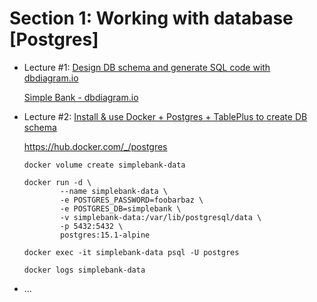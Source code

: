# Section 1: Working with database [Postgres]

- Lecture #1: [Design DB schema and generate SQL code with dbdiagram.io](https://www.youtube.com/watch?v=rx6CPDK_5mU&list=PLy_6D98if3ULEtXtNSY_2qN21VCKgoQAE&index=1)

  [Simple Bank - dbdiagram.io](https://dbdiagram.io/d/647ab0a0722eb77494507465) 

- Lecture #2: [Install & use Docker + Postgres + TablePlus to create DB schema](https://www.youtube.com/watch?v=Q9ipbLeqmQo&list=PLy_6D98if3ULEtXtNSY_2qN21VCKgoQAE&index=2)

  https://hub.docker.com/_/postgres

  ```shell
  docker volume create simplebank-data
  
  docker run -d \
          --name simplebank-data \
          -e POSTGRES_PASSWORD=foobarbaz \
          -e POSTGRES_DB=simplebank \
          -v simplebank-data:/var/lib/postgresql/data \
          -p 5432:5432 \
          postgres:15.1-alpine
  
  docker exec -it simplebank-data psql -U postgres
  
  docker logs simplebank-data
  ```

  

- ...
